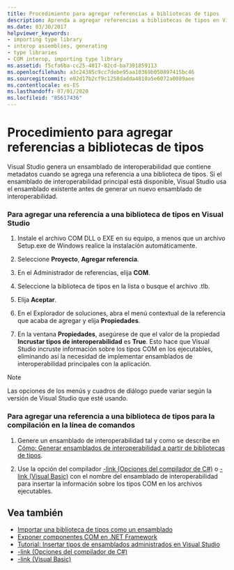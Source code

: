 ```yaml
---
title: Procedimiento para agregar referencias a bibliotecas de tipos
description: Aprenda a agregar referencias a bibliotecas de tipos en Visual Studio o a la compilación de línea de comandos.
ms.date: 03/30/2017
helpviewer_keywords:
- importing type library
- interop assemblies, generating
- type libraries
- COM interop, importing type library
ms.assetid: f5cfa6ba-cc25-4017-82cd-ba7391859113
ms.openlocfilehash: a3c24385c9cc7debe95aa10369b050897415bc46
ms.sourcegitcommit: e02d17b2cf9c1258dadda4810a5e6072a0089aee
ms.contentlocale: es-ES
ms.lasthandoff: 07/01/2020
ms.locfileid: "85617436"
---
```

# <a name="how-to-add-references-to-type-libraries"></a>Procedimiento para agregar referencias a bibliotecas de tipos
Visual Studio genera un ensamblado de interoperabilidad que contiene metadatos cuando se agrega una referencia a una biblioteca de tipos. Si el ensamblado de interoperabilidad principal está disponible, Visual Studio usa el ensamblado existente antes de generar un nuevo ensamblado de interoperabilidad.  
  
### <a name="to-add-a-reference-to-a-type-library-in-visual-studio"></a>Para agregar una referencia a una biblioteca de tipos en Visual Studio  
  
1. Instale el archivo COM DLL o EXE en su equipo, a menos que un archivo Setup.exe de Windows realice la instalación automáticamente.  
  
2. Seleccione **Proyecto**, **Agregar referencia**.  
  
3. En el Administrador de referencias, elija **COM**.  
  
4. Seleccione la biblioteca de tipos en la lista o busque el archivo .tlb.  
  
5. Elija **Aceptar**.  
  
6. En el Explorador de soluciones, abra el menú contextual de la referencia que acaba de agregar y elija **Propiedades**.  
  
7. En la ventana **Propiedades**, asegúrese de que el valor de la propiedad **Incrustar tipos de interoperabilidad** es **True**. Esto hace que Visual Studio incruste información sobre los tipos COM en los ejecutables, eliminando así la necesidad de implementar ensamblados de interoperabilidad principales con la aplicación.  
  
> [!NOTE]
> Las opciones de los menús y cuadros de diálogo puede variar según la versión de Visual Studio que esté usando.  
  
### <a name="to-add-a-reference-to-a-type-library-for-command-line-compilation"></a>Para agregar una referencia a una biblioteca de tipos para la compilación en la línea de comandos  
  
1. Genere un ensamblado de interoperabilidad tal y como se describe en [Cómo: Generar ensamblados de interoperabilidad a partir de bibliotecas de tipos](how-to-generate-interop-assemblies-from-type-libraries.md).  
  
2. Use la opción del compilador [-link (Opciones del compilador de C#)](../../csharp/language-reference/compiler-options/link-compiler-option.md) o [-link (Visual Basic)](../../visual-basic/reference/command-line-compiler/link.md) con el nombre del ensamblado de interoperabilidad para insertar la información sobre los tipos COM en los archivos ejecutables.  
  
## <a name="see-also"></a>Vea también

- [Importar una biblioteca de tipos como un ensamblado](importing-a-type-library-as-an-assembly.md)
- [Exponer componentes COM en .NET Framework](exposing-com-components.md)
- [Tutorial: Insertar tipos de ensamblados administrados en Visual Studio](../../standard/assembly/embed-types-visual-studio.md)
- [-link (Opciones del compilador de C#)](../../csharp/language-reference/compiler-options/link-compiler-option.md)
- [-link (Visual Basic)](../../visual-basic/reference/command-line-compiler/link.md)
